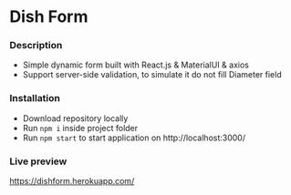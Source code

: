 # Dish Form

### Description

- Simple dynamic form built with React.js & MaterialUI & axios
- Support server-side validation, to simulate it do not fill Diameter field

### Installation

- Download repository locally
- Run ```npm i``` inside project folder
- Run ```npm start``` to start application on http://localhost:3000/

### Live preview

https://dishform.herokuapp.com/
